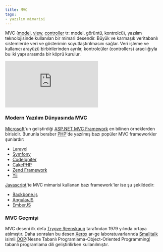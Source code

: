 ```yaml
---
title: MVC
tags:
- yazılım mimarisi
---
```


MVC ([model](/model), [view](/view), [controller](/controller) tr: model, görüntü, kontrolcü), yazılım teknolojisinde kullanılan bir mimari desendir. Büyük ve karmaşık veritabanlı sistemlerde veri ve gösterimin soyutlaştırılmasını sağlar. Veri işleme ve kullanıcı arayüzü birbirilerinden ayrılır, kontrolcüler (controllers) aracılığıyla bu iki yapı arasında bir köprü kurulur.

![MVC](http://www.wiki-zero.com/index.php?q=aHR0cHM6Ly91cGxvYWQud2lraW1lZGlhLm9yZy93aWtpcGVkaWEvY29tbW9ucy90aHVtYi9mL2ZkL01WQy1Qcm9jZXNzLnBuZy8yMDBweC1NVkMtUHJvY2Vzcy5wbmc "Resim 1.1 MVC Yapısının Görsel Şeması") 

### Modern Yazılım Dünyasında MVC

[Microsoft](/microsoft)'un geliştirdiği [ASP.NET MVC Framework](https://www.asp.net/mvc) en bilinen örneklerden birisidir. Bununla beraber [PHP](/php)'de yazılmış bazı popüler MVC frameworkler şunlardır:

* [Laravel](http://laravel.com/)
* [Symfony](https://symfony.com/)
* [CodeIgniter](http://ellislab.com/codeigniter)
* [CakePHP](http://cakephp.org/)
* [Zend Framework](http://framework.zend.com/)
* [Yii](http://www.yiiframework.com/)

[Javascript](/javascript)'te MVC mimarisi kullanan bazı framework'ler ise şu şekildedir:

* [Backbone.js](http://backbonejs.org/)
* [AngularJS](https://angularjs.org/)
* [EmberJS](https://www.emberjs.com)

### MVC Geçmişi
MVC deseni ilk defa [Trygve Reenskaug](https://en.wikipedia.org/wiki/Trygve_Reenskaug) tarafından 1979 yılında ortaya atılmıştır.
Daha sonraları bu desen [Xerox](https://tr.wikipedia.org/wiki/Xerox) ar-ge laboratuvarlarında 
[Smalltalk](https://tr.wikipedia.org/wiki/Smalltalk) isimli [OOP](/oop)(Nesne Tabanlı Programlama-Object-Oriented Programming)
tabanlı programlama dili geliştirilirken kullanılmıştır.

